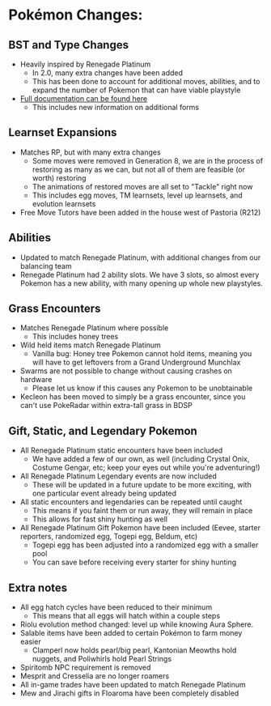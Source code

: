 
# Pokémon Changes:

## BST and Type Changes

- Heavily inspired by Renegade Platinum
  - In 2.0, many extra changes have been added
  - This has been done to account for additional moves, abilities, and to expand the number of Pokemon that can have viable playstyle
- [Full documentation can be found here](https://drive.google.com/drive/folders/1b3b3GDXKCP6KY1E0cMStnYg6y0gTPZYM)
  - This includes new information on additional forms

## Learnset Expansions

- Matches RP, but with many extra changes
  - Some moves were removed in Generation 8, we are in the process of restoring as many as we can, but not all of them are feasible (or worth) restoring
  - The animations of restored moves are all set to "Tackle" right now
  - This includes egg moves, TM learnsets, level up learnsets, and evolution learnsets
- Free Move Tutors have been added in the house west of Pastoria (R212)

## Abilities

- Updated to match Renegade Platinum, with additional changes from our balancing team
- Renegade Platinum had 2 ability slots. We have 3 slots, so almost every Pokemon has a new ability, with many opening up whole new playstyles.

## Grass Encounters

- Matches Renegade Platinum where possible
  - This includes honey trees
- Wild held items match Renegade Platinum
  - Vanilla bug: Honey tree Pokemon cannot hold items, meaning you will have to get leftovers from a Grand Underground Munchlax
- Swarms are not possible to change without causing crashes on hardware
  - Please let us know if this causes any Pokemon to be unobtainable
- Kecleon has been moved to simply be a grass encounter, since you can't use PokeRadar within extra-tall grass in BDSP

## Gift, Static, and Legendary Pokemon

- All Renegade Platinum static encounters have been included
  - We have added a few of our own, as well (including Crystal Onix, Costume Gengar, etc; keep your eyes out while you're adventuring!)
- All Renegade Platinum Legendary events are now included
  - These will be updated in a future update to be more exciting, with one particular event already being updated
- All static encounters and legendaries can be repeated until caught
  - This means if you faint them or run away, they will remain in place
  - This allows for fast shiny hunting as well
- All Renegade Platinum Gift Pokemon have been included (Eevee, starter reporters, randomized egg, Togepi egg, Beldum, etc)
  - Togepi egg has been adjusted into a randomized egg with a smaller pool
  - You can save before receiving every starter for shiny hunting

## Extra notes

- All egg hatch cycles have been reduced to their minimum
  - This means that all eggs will hatch within a couple steps
- Riolu evolution method changed: level up while knowing Aura Sphere.
- Salable items have been added to certain Pokémon to farm money easier
  - Clamperl now holds pearl/big pearl, Kantonian Meowths hold nuggets, and Poliwhirls hold Pearl Strings
- Spiritomb NPC requirement is removed
- Mesprit and Cresselia are no longer roamers
- All in-game trades have been updated to match Renegade Platinum
- Mew and Jirachi gifts in Floaroma have been completely disabled